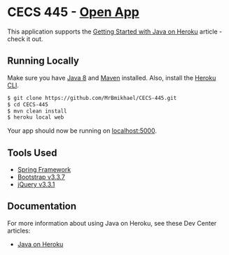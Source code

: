 # CECS 445 - [Open App](https://cecs-445-ems.herokuapp.com/)

This application supports the [Getting Started with Java on Heroku](https://devcenter.heroku.com/articles/getting-started-with-java) article - check it out.

## Running Locally

Make sure you have [Java 8](http://www.oracle.com/technetwork/java/javase/downloads/index.html) and [Maven](http://maven.apache.org/download.html) installed.  Also, install the [Heroku CLI](https://cli.heroku.com/).

```sh
$ git clone https://github.com/MrBmikhael/CECS-445.git
$ cd CECS-445
$ mvn clean install
$ heroku local web
```

Your app should now be running on [localhost:5000](http://localhost:5000/).

## Tools Used

- [Spring Framework](http://spring.io/)
- [Bootstrap v3.3.7](https://getbootstrap.com/)
- [jQuery v3.3.1](https://jquery.com/)


## Documentation

For more information about using Java on Heroku, see these Dev Center articles:

- [Java on Heroku](https://devcenter.heroku.com/categories/java)
